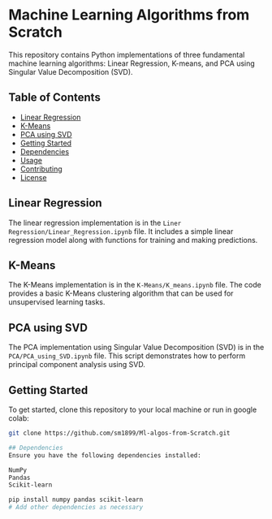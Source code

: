 # Machine Learning Algorithms from Scratch

This repository contains Python implementations of three fundamental machine learning algorithms: Linear Regression, K-means, and PCA using Singular Value Decomposition (SVD).

## Table of Contents

- [Linear Regression](#linear-regression)
- [K-Means](#k-means)
- [PCA using SVD](#pca-using-svd)
- [Getting Started](#getting-started)
- [Dependencies](#dependencies)
- [Usage](#usage)
- [Contributing](#contributing)
- [License](#license)

## Linear Regression

The linear regression implementation is in the `Liner Regression/Linear_Regression.ipynb` file. It includes a simple linear regression model along with functions for training and making predictions.

## K-Means

The K-Means implementation is in the `K-Means/K_means.ipynb` file. The code provides a basic K-Means clustering algorithm that can be used for unsupervised learning tasks.

## PCA using SVD

The PCA implementation using Singular Value Decomposition (SVD) is in the `PCA/PCA_using_SVD.ipynb` file. This script demonstrates how to perform principal component analysis using SVD.

## Getting Started

To get started, clone this repository to your local machine or run in google colab:

```bash
git clone https://github.com/sm1899/Ml-algos-from-Scratch.git

## Dependencies
Ensure you have the following dependencies installed:

NumPy
Pandas
Scikit-learn

pip install numpy pandas scikit-learn
# Add other dependencies as necessary

